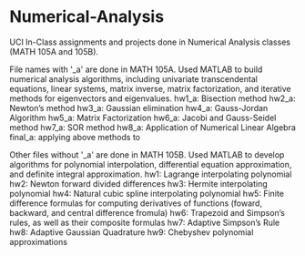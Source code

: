 # Numerical-Analysis
UCI In-Class assignments and projects done in Numerical Analysis classes (MATH 105A and 105B). 

File names with '_a' are done in MATH 105A. Used MATLAB to build numerical analysis algorithms, including univariate transcendental equations, linear systems, matrix inverse, matrix factorization, and iterative methods for eigenvectors and eigenvalues. 
hw1_a: Bisection method
hw2_a: Newton’s method
hw3_a: Gaussian elimination
hw4_a: Gauss-Jordan Algorithm
hw5_a: Matrix Factorization
hw6_a: Jacobi and Gauss-Seidel method
hw7_a: SOR method
hw8_a: Application of Numerical Linear Algebra
final_a: applying above methods to 

Other files without '_a' are done in MATH 105B. Used MATLAB to develop algorithms for polynomial interpolation, differential equation approximation, and definite integral approximation.
hw1: Lagrange interpolating polynomial
hw2: Newton forward divided differences
hw3: Hermite interpolating polynomial
hw4: Natural cubic spline interpolating polynomial
hw5: Finite difference formulas for computing derivatives of functions (foward, backward, and central difference fromula)
hw6: Trapezoid and Simpson’s rules, as well as their composite formulas
hw7: Adaptive Simpson’s Rule
hw8: Adaptive Gaussian Quadrature
hw9: Chebyshev polynomial approximations
